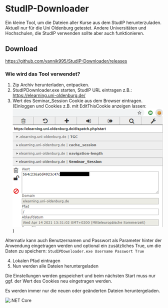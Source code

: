 # StudIP-Downloader
Ein kleine Tool, um die Dateien aller Kurse aus dem StudIP herunterzuladen. Aktuell nur für die Uni Oldenburg getestet. Andere Universitäten und Hochschulen, die StudIP verwenden sollte aber auch funktionieren.

## Download 
https://github.com/yannik995/StudIP-Downloader/releases

### Wie wird das Tool verwendet?

1. Zip Archiv herunterladen, entpacken.
2. StudIPDownloader.exe starten, StudIP URL eintragen z.B.: https://elearning.uni-oldenburg.de/
3. Wert des Seminar_Session Cookie aus dem Browser eintragen. 
(Einloggen und Cookies z.B. mit EditThisCookie anzeigen lassen:
![Cookie Bild](./cookie.png))
 
Alternativ kann auch Benutzernamen und Passwort als Parameter hinter der Anwendung eingetragen werden und optional ein zusätzliches True, um die Daten zu speichern:
`StudIPDownloader.exe Username Passwort True`
  
4. Lokalen Pfad eintragen
5. Nun werden alle Dateien heruntergeladen

Die Einstellungen werden gespeichert und beim nächsten Start muss nur ggf. der Wert des Cookies neu eingetragen werden.

Es werden immer nur die neuen oder geänderten Dateien heruntergeladen.

![.NET Core](https://github.com/yannik995/StudIP-Downloader/workflows/.NET%20Core/badge.svg)
